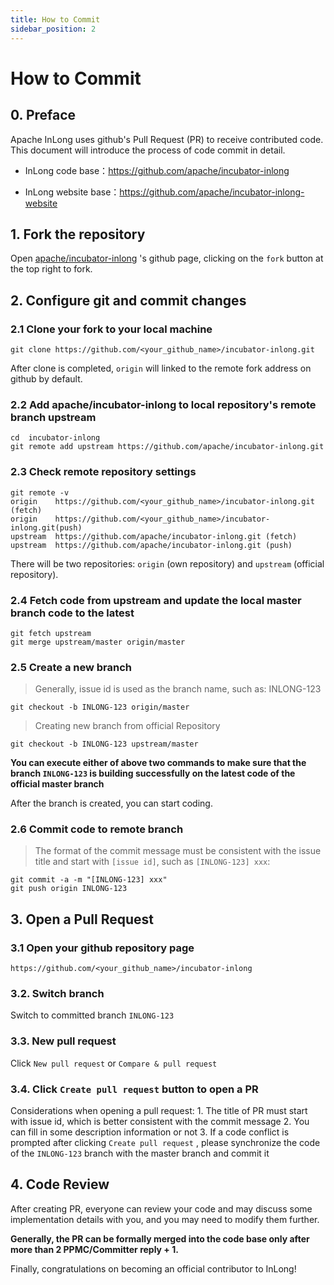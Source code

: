```yaml
---
title: How to Commit
sidebar_position: 2
---
```


# How to Commit

## 0. Preface
Apache InLong uses github's Pull Request (PR) to receive contributed code. This document will introduce the process of code commit in detail.

- InLong code base：https://github.com/apache/incubator-inlong

- InLong website base：https://github.com/apache/incubator-inlong-website

## 1. Fork the repository

Open [apache/incubator-inlong](https://github.com/apache/incubator-inlong) 's github page, clicking on the `fork` button at the top right to fork.

## 2. Configure git and commit changes

### 2.1 Clone your fork to your local machine

```shell
git clone https://github.com/<your_github_name>/incubator-inlong.git
```

After clone is completed, `origin` will linked to the remote fork address on github by default.

### 2.2 Add apache/incubator-inlong to local repository's remote branch upstream

```shell
cd  incubator-inlong
git remote add upstream https://github.com/apache/incubator-inlong.git
```

### 2.3 Check remote repository settings
              
```shell
git remote -v
origin    https://github.com/<your_github_name>/incubator-inlong.git (fetch)
origin    https://github.com/<your_github_name>/incubator-inlong.git(push)
upstream  https://github.com/apache/incubator-inlong.git (fetch)
upstream  https://github.com/apache/incubator-inlong.git (push)
```

There will be two repositories: `origin` (own repository) and `upstream` (official repository).

### 2.4 Fetch code from upstream and update the local master branch code to the latest

```shell
git fetch upstream
git merge upstream/master origin/master
```

### 2.5 Create a new branch
> Generally, issue id is used as the branch name, such as: INLONG-123

```shell
git checkout -b INLONG-123 origin/master
```
> Creating new branch from official Repository
```shell
git checkout -b INLONG-123 upstream/master
```

**You can execute either of above two commands to make sure that the branch `INLONG-123` is building successfully on the latest code of the official master branch**

After the branch is created, you can start coding.

### 2.6 Commit code to remote branch
> The format of the commit message must be consistent with the issue title and start with `[issue id]`, such as `[INLONG-123] xxx`:
```shell
git commit -a -m "[INLONG-123] xxx"
git push origin INLONG-123
```

## 3. Open a Pull Request
### 3.1 Open your github repository page
   `https://github.com/<your_github_name>/incubator-inlong`
### 3.2. Switch branch
   Switch to committed branch `INLONG-123`
### 3.3. New pull request
   Click `New pull request` or `Compare & pull request`
### 3.4. Click `Create pull request` button to open a PR
   Considerations when opening a pull request:
      1. The title of PR must start with issue id, which is better consistent with the commit message
      2. You can fill in some description information or not
      3. If a code conflict is prompted after clicking `Create pull request` , please synchronize the code of the `INLONG-123` branch with the master branch and commit it

## 4. Code Review
After creating PR, everyone can review your code and may discuss some implementation details with you, and you may need to modify them further.

**Generally, the PR can be formally merged into the code base only after more than 2 PPMC/Committer reply + 1.**

Finally, congratulations on becoming an official contributor to InLong!